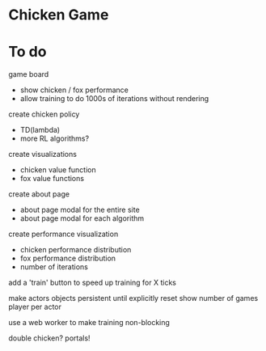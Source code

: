 # Chicken Game

# To do

game board

- show chicken / fox performance
- allow training to do 1000s of iterations without rendering

create chicken policy

- TD(lambda)
- more RL algorithms?

create visualizations

- chicken value function
- fox value functions

create about page

- about page modal for the entire site
- about page modal for each algorithm

create performance visualization

- chicken performance distribution
- fox performance distribution
- number of iterations

add a 'train' button to speed up training for X ticks

make actors objects persistent until explicitly reset
show number of games player per actor

use a web worker to make training non-blocking

double chicken?
portals!